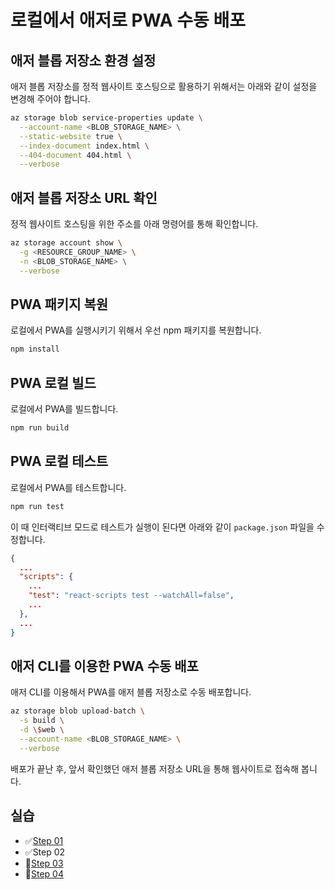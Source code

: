 # 로컬에서 애저로 PWA 수동 배포 #

## 애저 블롭 저장소 환경 설정 ##

애저 블롭 저장소를 정적 웹사이트 호스팅으로 활용하기 위해서는 아래와 같이 설정을 변경해 주어야 합니다.

```bash
az storage blob service-properties update \
  --account-name <BLOB_STORAGE_NAME> \
  --static-website true \
  --index-document index.html \
  --404-document 404.html \
  --verbose
```


## 애저 블롭 저장소 URL 확인 ##

정적 웹사이트 호스팅을 위한 주소를 아래 명령어를 통해 확인합니다.

```bash
az storage account show \
  -g <RESOURCE_GROUP_NAME> \
  -n <BLOB_STORAGE_NAME> \
  --verbose
```


## PWA 패키지 복원 ##

로컬에서 PWA를 실행시키기 위해서 우선 npm 패키지를 복원합니다.

```bash
npm install
```


## PWA 로컬 빌드 ##

로컬에서 PWA를 빌드합니다.

```bash
npm run build
```


## PWA 로컬 테스트 ##

로컬에서 PWA를 테스트합니다.

```bash
npm run test
```

이 때 인터랙티브 모드로 테스트가 실행이 된다면 아래와 같이 `package.json` 파일을 수정합니다.

```json
{
  ...
  "scripts": {
    ...
    "test": "react-scripts test --watchAll=false",
    ...
  },
  ...
}
```


## 애저 CLI를 이용한 PWA 수동 배포 ##

애저 CLI를 이용해서 PWA를 애저 블롭 저장소로 수동 배포합니다.

```bash
az storage blob upload-batch \
  -s build \
  -d \$web \
  --account-name <BLOB_STORAGE_NAME> \
  --verbose
```

배포가 끝난 후, 앞서 확인했던 애저 블롭 저장소 URL을 통해 웹사이트로 접속해 봅니다.


## 실습 ##

* ✅[Step 01](step-01.md)
* ✅Step 02
* 🔲[Step 03](step-03.md)
* 🔲[Step 04](step-04.md)
